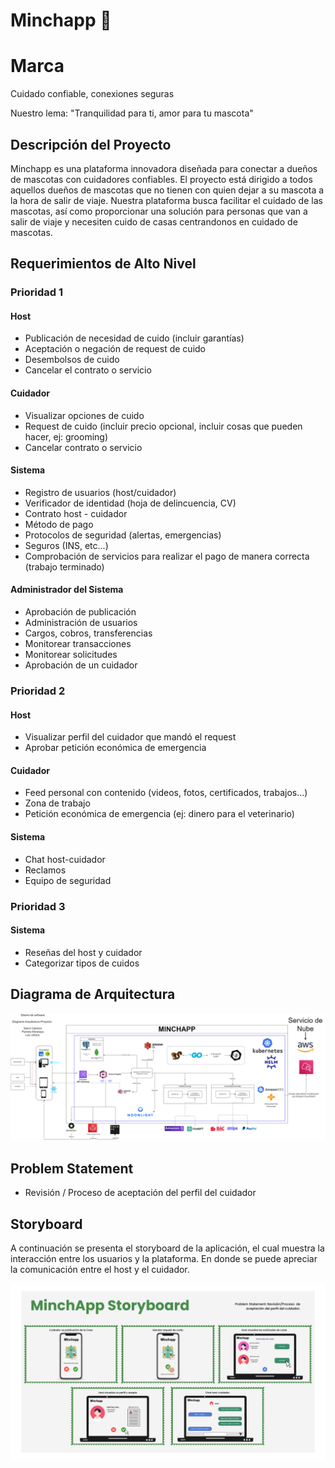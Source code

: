 # Minchapp 🐾

# Marca

Cuidado confiable, conexiones seguras

Nuestro lema: "Tranquilidad para ti, amor para tu mascota"

## Descripción del Proyecto

Minchapp es una plataforma innovadora diseñada para conectar a dueños de mascotas con cuidadores confiables. El proyecto está dirigido a todos aquellos dueños de mascotas que no tienen con quien dejar a su mascota a la hora de salir de viaje. Nuestra plataforma busca facilitar el cuidado de las mascotas, así como proporcionar una solución para personas que van a salir de viaje y necesiten cuido de casas centrandonos en cuidado de mascotas.

## Requerimientos de Alto Nivel

### Prioridad 1

#### Host
- Publicación de necesidad de cuido (incluir garantías)
- Aceptación o negación de request de cuido
- Desembolsos de cuido
- Cancelar el contrato o servicio

#### Cuidador
- Visualizar opciones de cuido
- Request de cuido (incluir precio opcional, incluir cosas que pueden hacer, ej: grooming)
- Cancelar contrato o servicio

#### Sistema
- Registro de usuarios (host/cuidador)
- Verificador de identidad (hoja de delincuencia, CV)
- Contrato host - cuidador
- Método de pago
- Protocolos de seguridad (alertas, emergencias)
- Seguros (INS, etc...)
- Comprobación de servicios para realizar el pago de manera correcta (trabajo terminado)

#### Administrador del Sistema
- Aprobación de publicación
- Administración de usuarios
- Cargos, cobros, transferencias
- Monitorear transacciones
- Monitorear solicitudes
- Aprobación de un cuidador

### Prioridad 2

#### Host
- Visualizar perfil del cuidador que mandó el request
- Aprobar petición económica de emergencia

#### Cuidador
- Feed personal con contenido (videos, fotos, certificados, trabajos...)
- Zona de trabajo
- Petición económica de emergencia (ej: dinero para el veterinario)

#### Sistema
- Chat host-cuidador
- Reclamos
- Equipo de seguridad

### Prioridad 3

#### Sistema
- Reseñas del host y cuidador
- Categorizar tipos de cuidos

## Diagrama de Arquitectura
![Diagrama de Arquitectura de Minchapp](./Imagenes/DiagramaMinchapp.png)


## Problem Statement
- Revisión / Proceso de aceptación del perfil del cuidador

## Storyboard

A continuación se presenta el storyboard de la aplicación, el cual muestra la interacción entre los usuarios y la plataforma. En donde se puede apreciar la comunicación entre el host y el cuidador.

![Storyboard de Minchapp](./Imagenes/sb.png)
